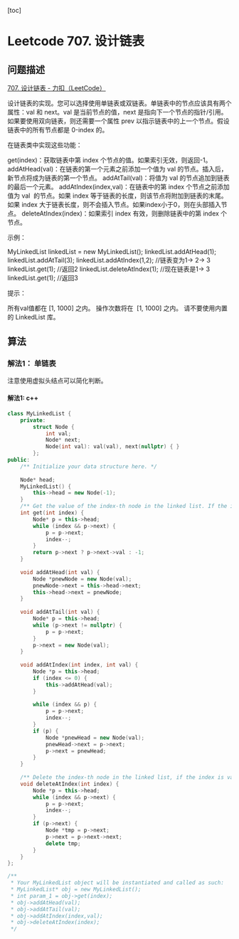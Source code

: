 [toc]

# Leetcode 707. 设计链表 

## 问题描述

[707. 设计链表 - 力扣（LeetCode）](https://leetcode-cn.com/problems/design-linked-list/)

设计链表的实现。您可以选择使用单链表或双链表。单链表中的节点应该具有两个属性：val 和 next。val 是当前节点的值，next 是指向下一个节点的指针/引用。如果要使用双向链表，则还需要一个属性 prev 以指示链表中的上一个节点。假设链表中的所有节点都是 0-index 的。

在链表类中实现这些功能：

get(index)：获取链表中第 index 个节点的值。如果索引无效，则返回-1。
addAtHead(val)：在链表的第一个元素之前添加一个值为 val 的节点。插入后，新节点将成为链表的第一个节点。
addAtTail(val)：将值为 val 的节点追加到链表的最后一个元素。
addAtIndex(index,val)：在链表中的第 index 个节点之前添加值为 val  的节点。如果 index 等于链表的长度，则该节点将附加到链表的末尾。如果 index 大于链表长度，则不会插入节点。如果index小于0，则在头部插入节点。
deleteAtIndex(index)：如果索引 index 有效，则删除链表中的第 index 个节点。
 

示例：

MyLinkedList linkedList = new MyLinkedList();
linkedList.addAtHead(1);
linkedList.addAtTail(3);
linkedList.addAtIndex(1,2);   //链表变为1-> 2-> 3
linkedList.get(1);            //返回2
linkedList.deleteAtIndex(1);  //现在链表是1-> 3
linkedList.get(1);            //返回3
 

提示：

所有val值都在 [1, 1000] 之内。
操作次数将在  [1, 1000] 之内。
请不要使用内置的 LinkedList 库。

## 算法

### 解法1： 单链表

注意使用虚拟头结点可以简化判断。

#### 解法1: c++

```cpp
class MyLinkedList {
    private:
        struct Node {
            int val;
            Node* next;
            Node(int val): val(val), next(nullptr) { }
        };
public:
    /** Initialize your data structure here. */
        
    Node* head;
    MyLinkedList() {
        this->head = new Node(-1);
    }
    /** Get the value of the index-th node in the linked list. If the index is invalid, return -1. */
    int get(int index) { 
        Node* p = this->head;
        while (index && p->next) {
            p = p->next;
            index--;
        }
        return p->next ? p->next->val : -1;
    }
    
    void addAtHead(int val) {
        Node *pnewNode = new Node(val);
        pnewNode->next = this->head->next;
        this->head->next = pnewNode;
    }
    
    void addAtTail(int val) {
        Node* p = this->head;
        while (p->next != nullptr) {
            p = p->next;
        }
        p->next = new Node(val);
    }
    
    void addAtIndex(int index, int val) {
        Node *p = this->head;
        if (index <= 0) {
            this->addAtHead(val);
        }
        
        while (index && p) {
            p = p->next;
            index--;
        }
        if (p) {
            Node *pnewHead = new Node(val);
            pnewHead->next = p->next;
            p->next = pnewHead;
        }
    }
    
    /** Delete the index-th node in the linked list, if the index is valid. */
    void deleteAtIndex(int index) {
        Node *p = this->head;
        while (index && p->next) {
            p = p->next;
            index--;
        }
        if (p->next) {
            Node *tmp = p->next;
            p->next = p->next->next;
            delete tmp;
        }
    }
};

/**
 * Your MyLinkedList object will be instantiated and called as such:
 * MyLinkedList* obj = new MyLinkedList();
 * int param_1 = obj->get(index);
 * obj->addAtHead(val);
 * obj->addAtTail(val);
 * obj->addAtIndex(index,val);
 * obj->deleteAtIndex(index);
 */
```